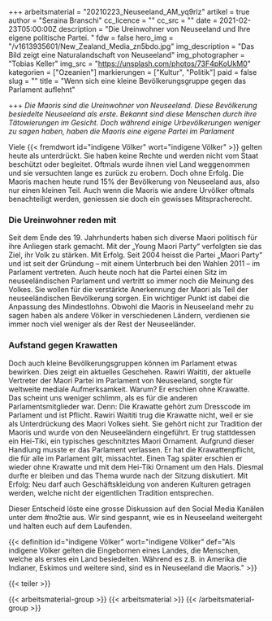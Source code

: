 +++
arbeitsmaterial = "20210223_Neuseeland_AM_yq9rlz"
artikel = true
author = "Seraina Branschi"
cc_licence = ""
cc_src = ""
date = 2021-02-23T05:00:00Z
description = "Die Ureinwohner von Neuseeland und Ihre eigene politische Partei. "
fdw = false
hero_img = "/v1613935601/New_Zealand_Media_zn5bdo.jpg"
img_description = "Das Bild zeigt eine Naturalandschaft von Neuseeland"
img_photographer = "Tobias Keller"
img_src = "https://unsplash.com/photos/73F4pKoUkM0"
kategorien = ["Ozeanien"]
markierungen = ["Kultur", "Politik"]
paid = false
slug = ""
title = "Wenn sich eine kleine Bevölkerungsgruppe gegen das Parlament auflehnt"

+++
_Die Maoris sind die Ureinwohner von Neuseeland. Diese Bevölkerung besiedelte Neuseeland als erste. Bekannt sind diese Menschen durch ihre Tätowierungen im Gesicht. Doch während einige Urbevölkerungen weniger zu sagen haben, haben die Maoris eine eigene Partei im Parlament_

Viele {{< fremdwort id="indigene Völker" wort="indigene Völker" >}} gelten heute als unterdrückt. Sie haben keine Rechte und werden nicht vom Staat beschützt oder begleitet. Oftmals wurde ihnen viel Land weggenommen und sie versuchten lange es zurück zu erobern. Doch ohne Erfolg. Die Maoris machen heute rund 15% der Bevölkerung von Neuseeland aus, also nur einen kleinen Teil. Auch wenn die Maoris wie andere Urvölker oftmals benachteiligt werden, geniessen sie doch ein gewisses Mitspracherecht.

### Die Ureinwohner reden mit

Seit dem Ende des 19. Jahrhunderts haben sich diverse Maori politisch für ihre Anliegen stark gemacht. Mit der „Young Maori Party“ verfolgten sie das Ziel, ihr Volk zu stärken. Mit Erfolg. Seit 2004 heisst die Partei „Maori Party“ und ist seit der Gründung – mit einem Unterbruch bei den Wahlen 2011 – im Parlament vertreten. Auch heute noch hat die Partei einen Sitz im neuseeländischen Parlament und vertritt so immer noch die Meinung des Volkes. Sie wollen für die verstärkte Anerkennung der Maori als Teil der neuseeländischen Bevölkerung sorgen. Ein wichtiger Punkt ist dabei die Anpassung des Mindestlohns. Obwohl die Maoris in Neuseeland mehr zu sagen haben als andere Völker in verschiedenen Ländern, verdienen sie immer noch viel weniger als der Rest der Neuseeländer.

### Aufstand gegen Krawatten

Doch auch kleine Bevölkerungsgruppen können im Parlament etwas bewirken. Dies zeigt ein aktuelles Geschehen. Rawiri Waititi, der aktuelle Vertreter der Maori Partei im Parlament von Neuseeland, sorgte für weltweite mediale Aufmerksamkeit. Warum? Er erschien ohne Krawatte. Das scheint uns weniger schlimm, als es für die anderen Parlamentsmitglieder war. Denn: Die Krawatte gehört zum Dresscode im Parlament und ist Pflicht. Rawiri Waititi trug die Krawatte nicht, weil er sie als Unterdrückung des Maori Volkes sieht. Sie gehört nicht zur Tradition der Maoris und wurde von den Neuseeländern eingeführt. Er trug stattdessen ein Hei-Tiki, ein typisches geschnitztes Maori Ornament. Aufgrund dieser Handlung musste er das Parlament verlassen. Er hat die Krawattenpflicht, die für alle im Parlament gilt, missachtet. Einen Tag später erschien er wieder ohne Krawatte und mit dem Hei-Tiki Ornament um den Hals. Diesmal durfte er bleiben und das Thema wurde nach der Sitzung diskutiert. Mit Erfolg: Neu darf auch Geschäftskleidung von anderen Kulturen getragen werden, welche nicht der eigentlichen Tradition entsprechen.

Dieser Entscheid löste eine grosse Diskussion auf den Social Media Kanälen unter dem #no2tie aus. Wir sind gespannt, wie es in Neuseeland weitergeht und halten euch auf dem Laufenden.

{{< definition id="indigene Völker" wort="indigene Völker" def="Als indigene Völker gelten die Eingebornen eines Landes, die Menschen, welche als erstes ein Land besiedelten. Während es z.B. in Amerika die Indianer, Eskimos und weitere sind, sind es in Neuseeland die Maoris." >}}

{{< teiler >}}

{{< arbeitsmaterial-group >}}
{{< arbeitsmaterial >}}
{{< /arbeitsmaterial-group >}}